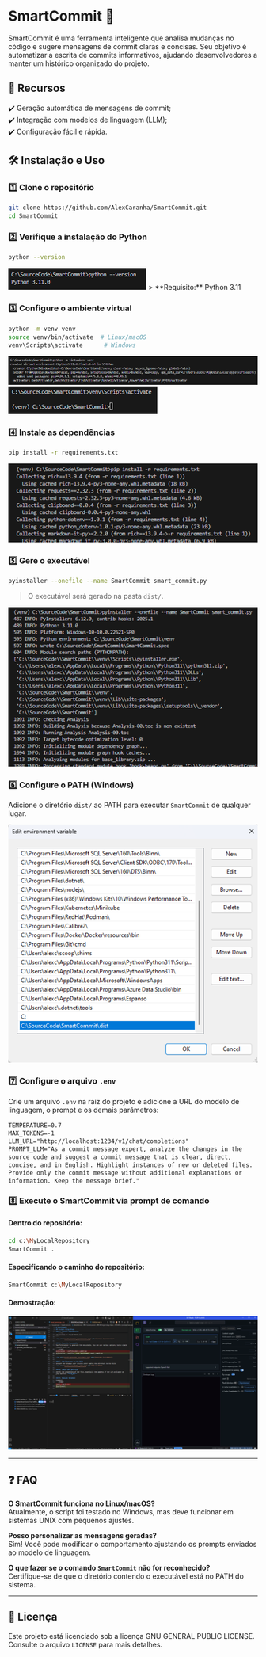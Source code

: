 # SmartCommit 🚀

SmartCommit é uma ferramenta inteligente que analisa mudanças no código e sugere mensagens de commit claras e concisas. Seu objetivo é automatizar a escrita de commits informativos, ajudando desenvolvedores a manter um histórico organizado do projeto.

## 📌 Recursos

✔️ Geração automática de mensagens de commit;  
✔️ Integração com modelos de linguagem (LLM);  
✔️ Configuração fácil e rápida.  

## 🛠️ Instalação e Uso

### 1️⃣ Clone o repositório
```bash
git clone https://github.com/AlexCaranha/SmartCommit.git
cd SmartCommit
```

### 2️⃣ Verifique a instalação do Python
```bash
python --version
```
<img src="assets/python_version.png" alt="Python Version">
> **Requisito:** Python 3.11  

### 3️⃣ Configure o ambiente virtual
```bash
python -m venv venv
source venv/bin/activate  # Linux/macOS
venv\Scripts\activate      # Windows
```
<img src="assets/virtual_env_venv.png" alt="Virtual Environment">
<img src="assets/venv_activate.png" alt="Activate Virtual Environment">

### 4️⃣ Instale as dependências
```bash
pip install -r requirements.txt
```
<img src="assets/install_dependencies.png" alt="Install Dependencies">

### 5️⃣ Gere o executável
```bash
pyinstaller --onefile --name SmartCommit smart_commit.py
```
> O executável será gerado na pasta `dist/`.  

<img src="assets/generate_executable.png" alt="Generate Executable">

### 6️⃣ Configure o PATH (Windows)
Adicione o diretório `dist/` ao PATH para executar `SmartCommit` de qualquer lugar.  

<img src="assets/executable_path.png" alt="Add to PATH">

### 7️⃣ Configure o arquivo `.env`
Crie um arquivo `.env` na raiz do projeto e adicione a URL do modelo de linguagem, o prompt e os demais parâmetros:  

```env
TEMPERATURE=0.7
MAX_TOKENS=-1
LLM_URL="http://localhost:1234/v1/chat/completions"
PROMPT_LLM="As a commit message expert, analyze the changes in the source code and suggest a commit message that is clear, direct, concise, and in English. Highlight instances of new or deleted files. Provide only the commit message without additional explanations or information. Keep the message brief."
```

### 8️⃣ Execute o SmartCommit via prompt de comando

#### Dentro do repositório:  
```bash
cd c:\MyLocalRepository
SmartCommit .
```
#### Especificando o caminho do repositório:  
```bash
SmartCommit c:\MyLocalRepository
```

#### Demostração:  
<img src="assets/LM_Studio_dCOr9IK7Th.gif" alt="Demo">

---

## ❓ FAQ

**O SmartCommit funciona no Linux/macOS?**  
Atualmente, o script foi testado no Windows, mas deve funcionar em sistemas UNIX com pequenos ajustes.  

**Posso personalizar as mensagens geradas?**  
Sim! Você pode modificar o comportamento ajustando os prompts enviados ao modelo de linguagem.  

**O que fazer se o comando `SmartCommit` não for reconhecido?**  
Certifique-se de que o diretório contendo o executável está no PATH do sistema.  

---

## 📜 Licença

Este projeto está licenciado sob a licença GNU GENERAL PUBLIC LICENSE. Consulte o arquivo `LICENSE` para mais detalhes.

